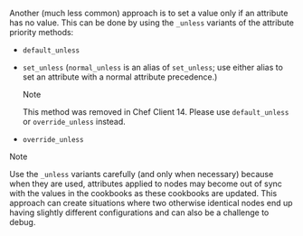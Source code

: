 Another (much less common) approach is to set a value only if an
attribute has no value. This can be done by using the `_unless` variants
of the attribute priority methods:

-   `default_unless`

-   `set_unless` (`normal_unless` is an alias of `set_unless`; use
    either alias to set an attribute with a normal attribute
    precedence.)

    <div class="admonition-note">

    <p class="admonition-note-title">Note</p>

    <div class="admonition-note-text">

    This method was removed in Chef Client 14. Please use
    `default_unless` or `override_unless` instead.


    </div>

    </div>

-   `override_unless`

<div class="admonition-note">

<p class="admonition-note-title">Note</p>

<div class="admonition-note-text">

Use the `_unless` variants carefully (and only when necessary) because
when they are used, attributes applied to nodes may become out of sync
with the values in the cookbooks as these cookbooks are updated. This
approach can create situations where two otherwise identical nodes end
up having slightly different configurations and can also be a challenge
to debug.



</div>

</div>